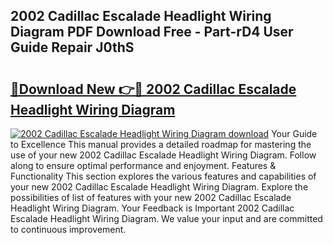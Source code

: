 ## 2002 Cadillac Escalade Headlight Wiring Diagram PDF Download Free - Part-rD4 User Guide Repair J0thS

# <h2><a href="http://dfhpen.blite.top/?on=2002+Cadillac+Escalade+Headlight+Wiring+Diagram">🔗Download New 👉🔴 2002 Cadillac Escalade Headlight Wiring Diagram</a></h2>

[![2002 Cadillac Escalade Headlight Wiring Diagram download](https://i.imgur.com/lujVjoI.png)](http://dfhpen.blite.top/?on=2002+Cadillac+Escalade+Headlight+Wiring+Diagram)
Your Guide to Excellence This manual provides a detailed roadmap for mastering the use of your new 2002 Cadillac Escalade Headlight Wiring Diagram. Follow along to ensure optimal performance and enjoyment. Features & Functionality This section explores the various features and capabilities of your new 2002 Cadillac Escalade Headlight Wiring Diagram. Explore the possibilities of list of features with your new 2002 Cadillac Escalade Headlight Wiring Diagram. Your Feedback is Important 2002 Cadillac Escalade Headlight Wiring Diagram. We value your input and are committed to continuous improvement.

